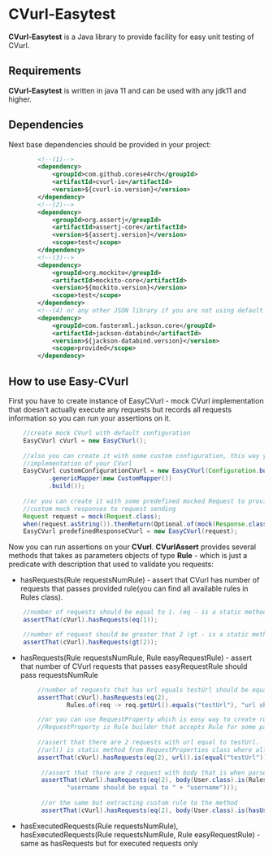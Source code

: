 # CVurl-Easytest

**CVurl-Easytest** is a Java library to provide facility for easy unit testing of CVurl.

## Requirements
**CVurl-Easytest** is written in java 11 and can be used with any jdk11 and higher.

## Dependencies
Next base dependencies should be provided in your project:
```xml
        <!--(1)-->
        <dependency>
            <groupId>com.github.corese4rch</groupId>
            <artifactId>cvurl-io</artifactId>
            <version>${cvurl-io.version}</version>
        </dependency>
        <!--(2)-->
        <dependency>
            <groupId>org.assertj</groupId>
            <artifactId>assertj-core</artifactId>
            <version>${assertj.version}</version>
            <scope>test</scope>
        </dependency>
        <!--(3)-->
        <dependency>
            <groupId>org.mockito</groupId>
            <artifactId>mockito-core</artifactId>
            <version>${mockito.version}</version>
            <scope>test</scope>
        </dependency>
        <!--(4) or any other JSON library if you are not using default ObjectMapper-->
        <dependency>
            <groupId>com.fasterxml.jackson.core</groupId>
            <artifactId>jackson-databind</artifactId>
            <version>${jackson-databind.version}</version>
            <scope>provided</scope>
        </dependency>
```

## How to use Easy-CVurl
First you have to create instance of EasyCVurl - mock CVurl implementation that doesn't
actually execute any requests but records all requests information so you can run your assertions on it.
```java
    //create mock CVurl with default configuration
    EasyCVurl cVurl = new EasyCVurl();
    
    //also you can create it with some custom configuration, this way you can for example change generic mappper
    //implementation of your CVurl
    EasyCVurl customConfigurationCVurl = new EasyCVurl(Configuration.builder()
           .genericMapper(new CustomMapper())
           .build());
    
    //or you can create it with some predefined mocked Request to provide
    //custom mock responses to request sending
    Request request = mock(Request.class);
    when(request.asString()).thenReturn(Optional.of(mock(Response.class)));
    EasyCVurl predefinedResponseCVurl = new EasyCVurl(request);
```
 Now you can run assertions on your **CVurl**. **CVurlAssert** provides several methods that takes as parameters
 objects of type **Rule<T>** - which is just a predicate with description that used to validate you requests:
 - hasRequests(Rule<Integer> requestsNumRule) - assert that CVurl has number of
  requests that passes provided rule(you can find all available rules in Rules class).
    
```java
    //number of requests should be equal to 1. (eq - is a static method from class Rules)
    assertThat(cVurl).hasRequests(eq(1));

    //number of request should be greater that 2 (gt - is a static method from class Rules)
    assertThat(cVurl).hasRequests(gt(2));
```

- hasRequests(Rule<Integer> requestsNumRule, Rule<EasyRequest> easyRequestRule) - assert that number of
 CVurl requests that passes easyRequestRule should pass requestsNumRule
```java
        //number of requests that has url equals testUrl should be equal to 2
        assertThat(cVurl).hasRequests(eq(2),
                Rules.of(req -> req.getUrl().equals("testUrl"), "url should be equal to testUrl"));

        //or you can use RequestProperty which is easy way to create rules
        //RequestProperty is Rule builder that accepts Rule for some particular request property
        
        //assert that there are 2 requests with url equal to testUrl. 
        //url() is static method from RequestProperties class where all defined RequestProperty resides 
        assertThat(cVurl).hasRequests(eq(2), url().is(equal("testUrl")));
        
         //assert that there are 2 request with body that is when parsed to type User has username "username"
         assertThat(cVurl).hasRequests(eq(2), body(User.class).is(Rules.of(user -> user.getUsername().equals("username"),
                "username should be equal to " + "username")));
         
         //or the same but extracting custom rule to the method
         assertThat(cVurl).hasRequests(eq(2), body(User.class).is(hasUsername("username")));
```
- hasExecutedRequests(Rule<Integer> requestsNumRule), 
hasExecutedRequests(Rule<Integer> requestsNumRule, Rule<EasyRequest> easyRequestRule) - same as hasRequests but
for executed requests only